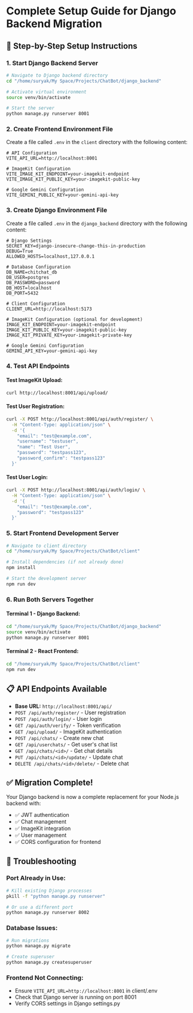 # Complete Setup Guide for Django Backend Migration

## 🚀 **Step-by-Step Setup Instructions**

### **1. Start Django Backend Server**
```bash
# Navigate to Django backend directory
cd "/home/suryak/My Space/Projects/ChatBot/django_backend"

# Activate virtual environment
source venv/bin/activate

# Start the server
python manage.py runserver 8001
```

### **2. Create Frontend Environment File**
Create a file called `.env` in the `client` directory with the following content:

```env
# API Configuration
VITE_API_URL=http://localhost:8001

# ImageKit Configuration
VITE_IMAGE_KIT_ENDPOINT=your-imagekit-endpoint
VITE_IMAGE_KIT_PUBLIC_KEY=your-imagekit-public-key

# Google Gemini Configuration
VITE_GEMINI_PUBLIC_KEY=your-gemini-api-key
```

### **3. Create Django Environment File**
Create a file called `.env` in the `django_backend` directory with the following content:

```env
# Django Settings
SECRET_KEY=django-insecure-change-this-in-production
DEBUG=True
ALLOWED_HOSTS=localhost,127.0.0.1

# Database Configuration
DB_NAME=chitchat_db
DB_USER=postgres
DB_PASSWORD=password
DB_HOST=localhost
DB_PORT=5432

# Client Configuration
CLIENT_URL=http://localhost:5173

# ImageKit Configuration (optional for development)
IMAGE_KIT_ENDPOINT=your-imagekit-endpoint
IMAGE_KIT_PUBLIC_KEY=your-imagekit-public-key
IMAGE_KIT_PRIVATE_KEY=your-imagekit-private-key

# Google Gemini Configuration
GEMINI_API_KEY=your-gemini-api-key
```

### **4. Test API Endpoints**

#### **Test ImageKit Upload:**
```bash
curl http://localhost:8001/api/upload/
```

#### **Test User Registration:**
```bash
curl -X POST http://localhost:8001/api/auth/register/ \
  -H "Content-Type: application/json" \
  -d '{
    "email": "test@example.com",
    "username": "testuser",
    "name": "Test User",
    "password": "testpass123",
    "password_confirm": "testpass123"
  }'
```

#### **Test User Login:**
```bash
curl -X POST http://localhost:8001/api/auth/login/ \
  -H "Content-Type: application/json" \
  -d '{
    "email": "test@example.com",
    "password": "testpass123"
  }'
```

### **5. Start Frontend Development Server**
```bash
# Navigate to client directory
cd "/home/suryak/My Space/Projects/ChatBot/client"

# Install dependencies (if not already done)
npm install

# Start the development server
npm run dev
```

### **6. Run Both Servers Together**

#### **Terminal 1 - Django Backend:**
```bash
cd "/home/suryak/My Space/Projects/ChatBot/django_backend"
source venv/bin/activate
python manage.py runserver 8001
```

#### **Terminal 2 - React Frontend:**
```bash
cd "/home/suryak/My Space/Projects/ChatBot/client"
npm run dev
```

## 📋 **API Endpoints Available**

- **Base URL:** `http://localhost:8001/api/`
- `POST /api/auth/register/` - User registration
- `POST /api/auth/login/` - User login
- `GET /api/auth/verify/` - Token verification
- `GET /api/upload/` - ImageKit authentication
- `POST /api/chats/` - Create new chat
- `GET /api/userchats/` - Get user's chat list
- `GET /api/chats/<id>/` - Get chat details
- `PUT /api/chats/<id>/update/` - Update chat
- `DELETE /api/chats/<id>/delete/` - Delete chat

## ✅ **Migration Complete!**

Your Django backend is now a complete replacement for your Node.js backend with:
- ✅ JWT authentication
- ✅ Chat management
- ✅ ImageKit integration
- ✅ User management
- ✅ CORS configuration for frontend

## 🔧 **Troubleshooting**

### **Port Already in Use:**
```bash
# Kill existing Django processes
pkill -f "python manage.py runserver"

# Or use a different port
python manage.py runserver 8002
```

### **Database Issues:**
```bash
# Run migrations
python manage.py migrate

# Create superuser
python manage.py createsuperuser
```

### **Frontend Not Connecting:**
- Ensure `VITE_API_URL=http://localhost:8001` in client/.env
- Check that Django server is running on port 8001
- Verify CORS settings in Django settings.py